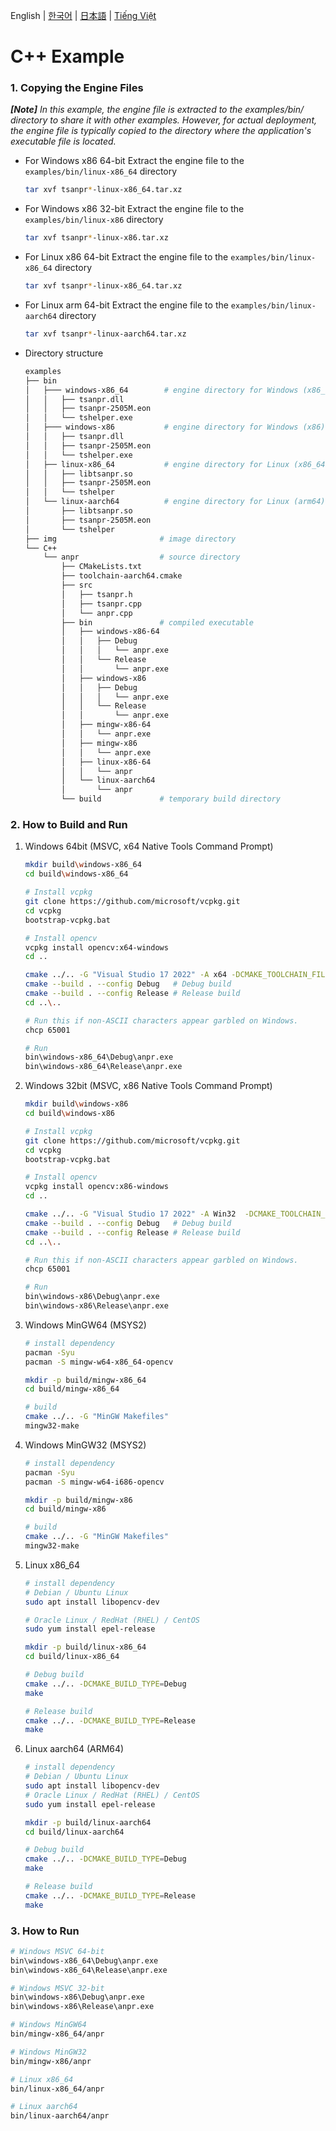 English | [한국어](doc.i18n/README_ko-KR.md) | [日本語](doc.i18n/README_ja-JP.md) | [Tiếng Việt](doc.i18n/README_vi-VN.md)

# C++ Example

### 1. Copying the Engine Files

_**[Note]** In this example, the engine file is extracted to the examples/bin/ directory to share it with other examples. However, for actual deployment, the engine file is typically copied to the directory where the application's executable file is located._

- For Windows x86 64-bit
  Extract the engine file to the `examples/bin/linux-x86_64` directory
  ```sh
  tar xvf tsanpr*-linux-x86_64.tar.xz
  ```
- For Windows x86 32-bit
  Extract the engine file to the `examples/bin/linux-x86` directory
  ```sh
  tar xvf tsanpr*-linux-x86.tar.xz
  ```
- For Linux x86 64-bit
  Extract the engine file to the `examples/bin/linux-x86_64` directory
  ```sh
  tar xvf tsanpr*-linux-x86_64.tar.xz
  ```
- For Linux arm 64-bit
  Extract the engine file to the `examples/bin/linux-aarch64` directory
  ```sh
  tar xvf tsanpr*-linux-aarch64.tar.xz
  ```
- Directory structure
  ```sh
  examples
  ├── bin
  │   ├─── windows-x86_64        # engine directory for Windows (x86_64)
  │   │   ├── tsanpr.dll
  │   │   ├── tsanpr-2505M.eon
  │   │   └── tshelper.exe
  │   ├─── windows-x86           # engine directory for Windows (x86)
  │   │   ├── tsanpr.dll
  │   │   ├── tsanpr-2505M.eon
  │   │   └── tshelper.exe
  │   ├── linux-x86_64           # engine directory for Linux (x86_64)
  │   │   ├── libtsanpr.so
  │   │   ├── tsanpr-2505M.eon
  │   │   └── tshelper
  │   └── linux-aarch64          # engine directory for Linux (arm64)
  │       ├── libtsanpr.so
  │       ├── tsanpr-2505M.eon
  │       └── tshelper
  ├── img                       # image directory
  └── C++
      └── anpr                  # source directory
          ├── CMakeLists.txt
          ├── toolchain-aarch64.cmake
          ├── src
          │   ├── tsanpr.h
          │   ├── tsanpr.cpp
          │   └── anpr.cpp
          ├── bin               # compiled executable
          │   ├── windows-x86-64
          │   │   ├── Debug
          │   │   │   └── anpr.exe
          │   │   └── Release
          │   │       └── anpr.exe
          │   ├── windows-x86
          │   │   ├── Debug
          │   │   │   └── anpr.exe
          │   │   └── Release
          │   │       └── anpr.exe
          │   ├── mingw-x86-64
          │   │   └── anpr.exe
          │   ├── mingw-x86
          │   │   └── anpr.exe
          │   ├── linux-x86-64
          │   │   └── anpr
          │   └── linux-aarch64
          │       └── anpr
          └── build             # temporary build directory
  ```

### 2. How to Build and Run

1. Windows 64bit (MSVC, x64 Native Tools Command Prompt)

   ```sh
   mkdir build\windows-x86_64
   cd build\windows-x86_64

   # Install vcpkg
   git clone https://github.com/microsoft/vcpkg.git
   cd vcpkg
   bootstrap-vcpkg.bat

   # Install opencv
   vcpkg install opencv:x64-windows
   cd ..

   cmake ../.. -G "Visual Studio 17 2022" -A x64 -DCMAKE_TOOLCHAIN_FILE=vcpkg/scripts/buildsystems/vcpkg.cmake
   cmake --build . --config Debug   # Debug build
   cmake --build . --config Release # Release build
   cd ..\..

   # Run this if non-ASCII characters appear garbled on Windows.
   chcp 65001

   # Run
   bin\windows-x86_64\Debug\anpr.exe
   bin\windows-x86_64\Release\anpr.exe
   ```

2. Windows 32bit (MSVC, x86 Native Tools Command Prompt)

   ```sh
   mkdir build\windows-x86
   cd build\windows-x86

   # Install vcpkg
   git clone https://github.com/microsoft/vcpkg.git
   cd vcpkg
   bootstrap-vcpkg.bat

   # Install opencv
   vcpkg install opencv:x86-windows
   cd ..

   cmake ../.. -G "Visual Studio 17 2022" -A Win32  -DCMAKE_TOOLCHAIN_FILE=vcpkg/scripts/buildsystems/vcpkg.cmake
   cmake --build . --config Debug   # Debug build
   cmake --build . --config Release # Release build
   cd ..\..

   # Run this if non-ASCII characters appear garbled on Windows.
   chcp 65001

   # Run
   bin\windows-x86\Debug\anpr.exe
   bin\windows-x86\Release\anpr.exe
   ```

3. Windows MinGW64 (MSYS2)

   ```sh
   # install dependency
   pacman -Syu
   pacman -S mingw-w64-x86_64-opencv

   mkdir -p build/mingw-x86_64
   cd build/mingw-x86_64

   # build
   cmake ../.. -G "MinGW Makefiles"
   mingw32-make
   ```

4. Windows MinGW32 (MSYS2)

   ```sh
   # install dependency
   pacman -Syu
   pacman -S mingw-w64-i686-opencv

   mkdir -p build/mingw-x86
   cd build/mingw-x86

   # build
   cmake ../.. -G "MinGW Makefiles"
   mingw32-make
   ```

5. Linux x86_64

   ```sh
   # install dependency
   # Debian / Ubuntu Linux
   sudo apt install libopencv-dev

   # Oracle Linux / RedHat (RHEL) / CentOS
   sudo yum install epel-release

   mkdir -p build/linux-x86_64
   cd build/linux-x86_64

   # Debug build
   cmake ../.. -DCMAKE_BUILD_TYPE=Debug
   make

   # Release build
   cmake ../.. -DCMAKE_BUILD_TYPE=Release
   make
   ```

6. Linux aarch64 (ARM64)

   ```sh
   # install dependency
   # Debian / Ubuntu Linux
   sudo apt install libopencv-dev
   # Oracle Linux / RedHat (RHEL) / CentOS
   sudo yum install epel-release

   mkdir -p build/linux-aarch64
   cd build/linux-aarch64

   # Debug build
   cmake ../.. -DCMAKE_BUILD_TYPE=Debug
   make

   # Release build
   cmake ../.. -DCMAKE_BUILD_TYPE=Release
   make
   ```

### 3. How to Run

```sh
# Windows MSVC 64-bit
bin\windows-x86_64\Debug\anpr.exe
bin\windows-x86_64\Release\anpr.exe

# Windows MSVC 32-bit
bin\windows-x86\Debug\anpr.exe
bin\windows-x86\Release\anpr.exe

# Windows MinGW64
bin/mingw-x86_64/anpr

# Windows MinGW32
bin/mingw-x86/anpr

# Linux x86_64
bin/linux-x86_64/anpr

# Linux aarch64
bin/linux-aarch64/anpr
```
